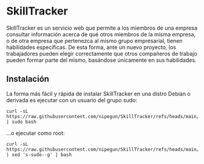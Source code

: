 # SkillTracker

SkillTracker es un servicio web que permite a los miembros de una empresa consultar información acerca de qué otros miembros de la misma empresa, o de otra empresa que pertenezca al mismo grupo empresarial, tienen habilidades específicas. De esta forma, ante un nuevo proyecto, los trabajadores pueden elegir correctamente que otros compañeros de trabajo pueden formar parte del mismo, basándose únicamente en sus habilidades.

## Instalación

La forma más fácil y rápida de instalar SkillTracker en una distro Debian o derivada es ejecutar con un usuario del grupo sudo:

```
curl -sL https://raw.githubusercontent.com/nipegun/SkillTracker/refs/heads/main/DebianInstall.sh | sudo bash
```
...o ejecutar como root:

```
curl -sL https://raw.githubusercontent.com/nipegun/SkillTracker/refs/heads/main/DebianInstall.sh | sed 's-sudo--g' | bash
```
